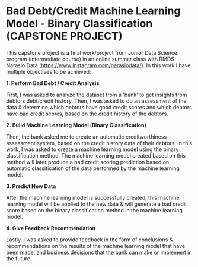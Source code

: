# Bad Debt/Credit Machine Learning Model - Binary Classification (CAPSTONE PROJECT)
This capstone project is a final work/project from Junior Data Science program (intermediate course) in an online summer class with RMDS Narasio Data (https://www.instagram.com/narasiodata/). In this work I have multiple objectives to be achieved:

**1. Perform Bad Debt / Credit Analysis**

First, I was asked to analyze the dataset from a 'bank' to get insights from debtors debt/credit history. Then, I was asked to do an assessment of the data & determine which debtors have good credit scores and which debtors have bad credit scores, based on the credit history of the debtors.

**2. Build Machine Learning Model (Binary Classification)**

Then, the bank asked me to create an automatic creditworthiness assessment system, based on the credit history data of their debtors. In this work, I was asked to create a machine learning model using the binary classification method. The machine learning model created based on this method will later produce a bad credit scoring prediction based on automatic classification of the data performed by the machine learning model.

**3. Predict New Data**

After the machine learning model is successfully created, this machine learning model will be applied to the new data & will generate a bad credit score based on the binary classification method in the machine learning model.

**4. Give Feedback Recommendation**

Lastly, I was asked to provide feedback in the form of conclusions & recommendations on the results of the machine learning model that have been made, and business decisions that the bank can make or implement in the future.